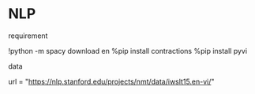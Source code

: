 # NLP

requirement

!python -m spacy download en
%pip install contractions
%pip install pyvi

data

url = "https://nlp.stanford.edu/projects/nmt/data/iwslt15.en-vi/"
